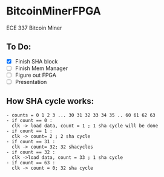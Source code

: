 BitcoinMinerFPGA
================

ECE 337  Bitcoin Miner

To Do:
------
- [X] Finish SHA block 
- [ ] Finish Mem Manager
- [ ] Figure out FPGA
- [ ] Presentation

How SHA cycle works:
--------------------
    - counts = 0 1 2 3 ... 30 31 32 33 34 35 .. 60 61 62 63 
    - if count == 0 : 
      clk -> load data, count = 1 ; 1 sha cycle will be done
    - if count == 1 : 
      clk -> count= 2 ; 2 sha cycle
    - if count == 31 : 
      clk -> count= 32; 32 shacycles
    - if count == 32 : 
      clk ->load data, count = 33 ; 1 sha cycle
    - if count == 63 : 
      clk -> count = 0; 32 sha cycle
